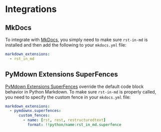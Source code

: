 # Integrations

## MkDocs

To integrate with [MkDocs](https://www.mkdocs.org/), you simply need to make sure `rst-in-md` is installed and then add the following to your `mkdocs.yml` file:

```yaml
markdown_extensions:
  - rst_in_md
```

## PyMdown Extensions SuperFences

[PyMdown Extensions SuperFences](https://facelessuser.github.io/pymdown-extensions/extensions/superfences/) override the default code block behavior in Python Markdown. To make sure `rst-in-md` is properly called, you need to specify the custom fence in your `mkdocs.yml` file:


```yaml
markdown_extensions:
  - pymdownx.superfences:
      custom_fences:
        - name: [rst, rest, restructuredtext]
          format: !!python/name:rst_in_md.superfence
```

